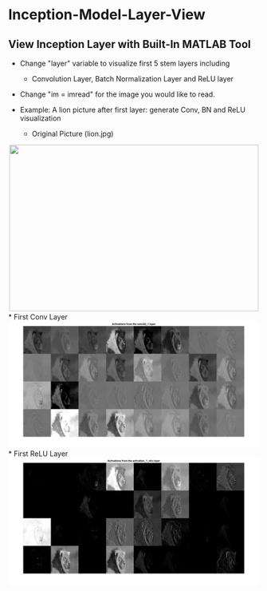 # Inception-Model-Layer-View
## View Inception Layer with Built-In MATLAB Tool ##

- Change "layer" variable to visualize first 5 stem layers including 
  - Convolution Layer, Batch Normalization Layer and ReLU layer

- Change "im = imread" for the image you would like to read.

- Example: A lion picture after first layer: generate Conv, BN and ReLU visualization
  * Original Picture (lion.jpg) 
<div align=center><img width="500" height="333" src="https://github.com/Bingooooooo/Inception-Model-Layer-View/blob/master/pictures/lion.jpg"/></div>
  * First Conv Layer 
<div align=center><img src="https://github.com/Bingooooooo/Inception-Model-Layer-View/blob/master/Results_collections/Result_Orginal_lion/1conv.jpg"/></div>
  * First ReLU Layer
  <div align=center><img src="https://github.com/Bingooooooo/Inception-Model-Layer-View/blob/master/Results_collections/Result_Orginal_lion/1relu.jpg"/></div>
